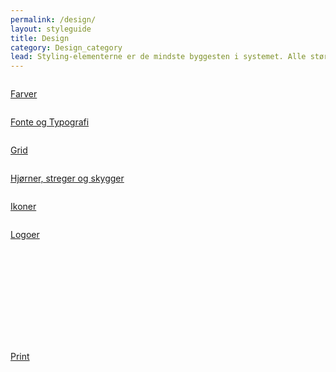 ```yaml
---
permalink: /design/
layout: styleguide
title: Design
category: Design_category
lead: Styling-elementerne er de mindste byggesten i systemet. Alle større komponenter er bygget ud fra disse.
---
```



<div class="row">
    <div class="col-12 col-md-4">
        <div class="demo-component-box ">
            <a href="/design/farver/" class="demo-component-box__img design-box" aria-hidden="true" tabindex="-1">
                <img src="{{ site.baseurl }}/img/componenticons/Farver.svg" alt="">
            </a>
            <p><a href="/design/farver/">Farver</a></p>
        </div>
    </div>
    <div class="col-12 col-md-4">
        <div class="demo-component-box">
             <a href="/design/typography/" class="demo-component-box__img design-box" aria-hidden="true" tabindex="-1">
                <img src="{{ site.baseurl }}/img/componenticons/Typography.svg" alt="">
            </a>
            <p><a href="/design/typography/">Fonte og Typografi</a></p>
        </div>
    </div>
    <div class="col-12 col-md-4">
        <div class="demo-component-box">
            <a href="/design/grid/" class="demo-component-box__img design-box" aria-hidden="true" tabindex="-1">
                <img src="{{ site.baseurl }}/img/componenticons/Grid.svg" alt="">
            </a>
            <p><a href="/design/grid/">Grid</a></p>
        </div>
    </div>
    <div class="col-12 col-md-4">
        <div class="demo-component-box">
            <a href="/design/kanter/" class="demo-component-box__img design-box" aria-hidden="true" tabindex="-1">
                <img src="{{ site.baseurl }}/img/componenticons/Streger.svg" alt="">
            </a>
            <p><a href="/design/kanter/">Hjørner, streger og skygger</a></p>
        </div>
    </div>
    <div class="col-12 col-md-4">
        <div class="demo-component-box">
            <a href="/design/ikoner/" class="demo-component-box__img design-box" aria-hidden="true" tabindex="-1">
                <img src="{{ site.baseurl }}/img/componenticons/Ikoner.svg" alt="">
            </a>
            <p><a href="/design/ikoner/">Ikoner</a></p>
        </div>
    </div>
    <div class="col-12 col-md-4">
        <div class="demo-component-box">
            <a href="/design/logoer/" class="demo-component-box__img design-box" aria-hidden="true" tabindex="-1">
                <img src="{{ site.baseurl }}/img/componenticons/Logo.svg" alt="">
            </a>
            <p><a href="/design/logoer/">Logoer</a></p>
        </div>
    </div>
    <div class="col-12 col-md-4">
        <div class="demo-component-box">
            <a href="/design/print/" class="demo-component-box__img design-box" aria-hidden="true" tabindex="-1">
                <svg class="icon-svg" focusable="false" aria-hidden="true" tabindex="-1"><use xlink:href="#printer"></use></svg>
            </a>
            <p><a href="/design/print/">Print</a></p>
        </div>
    </div>
</div>

